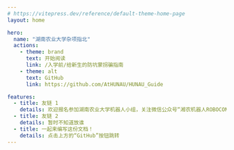```yaml
---
# https://vitepress.dev/reference/default-theme-home-page
layout: home

hero:
  name: "湖南农业大学杂项指北"
  actions:
    - theme: brand
      text: 开始阅读
      link: /入学前/给新生的防坑蒙拐骗指南
    - theme: alt
      text: GitHub
      link: https://github.com/AtHUNAU/HUNAU_Guide

features:
  - title: 友链 1
    details: 欢迎报名参加湖南农业大学机器人小组，关注微信公众号“湘农机器人ROBOCON”
  - title: 友链 2
    details: 暂时不知道放谁
  - title: 一起来编写这份文档！
    details: 点击上方的“GitHub”按钮跳转
---
```


